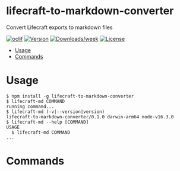 # lifecraft-to-markdown-converter

Convert Lifecraft exports to markdown files

[![oclif](https://img.shields.io/badge/cli-oclif-brightgreen.svg)](https://oclif.io)
[![Version](https://img.shields.io/npm/v/lifecraft-to-markdown-converter.svg)](https://npmjs.org/package/lifecraft-to-markdown-converter)
[![Downloads/week](https://img.shields.io/npm/dw/lifecraft-to-markdown-converter.svg)](https://npmjs.org/package/lifecraft-to-markdown-converter)
[![License](https://img.shields.io/npm/l/lifecraft-to-markdown-converter.svg)](https://github.com/KennethWussmann/lifecraft-to-markdown-converter/blob/master/package.json)

<!-- toc -->

- [Usage](#usage)
- [Commands](#commands)
<!-- tocstop -->

# Usage

<!-- usage -->

```sh-session
$ npm install -g lifecraft-to-markdown-converter
$ lifecraft-md COMMAND
running command...
$ lifecraft-md (-v|--version|version)
lifecraft-to-markdown-converter/0.1.0 darwin-arm64 node-v16.3.0
$ lifecraft-md --help [COMMAND]
USAGE
  $ lifecraft-md COMMAND
...
```

<!-- usagestop -->

# Commands

<!-- commands -->

<!-- commandsstop -->
